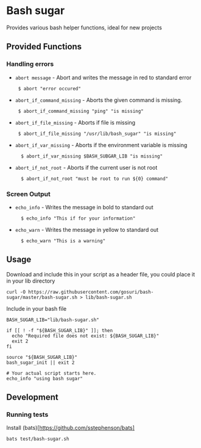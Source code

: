 # Bash sugar

Provides various bash helper functions, ideal for new projects

## Provided Functions

### Handling errors

*  `abort message` - Abort and writes the message in red to standard error
  
        $ abort "error occured"

*  `abort_if_command_missing` - Aborts the given command is missing.

        $ abort_if_command_missing "ping" "is missing"

*  `abort_if_file_missing` - Aborts if file is missing

        $ abort_if_file_missing "/usr/lib/bash_sugar" "is missing"

* `abort_if_var_missing` - Aborts if the environment variable is missing
    
        $ abort_if_var_missing $BASH_SUBGAR_LIB "is missing"

* `abort_if_not_root` - Aborts if the current user is not root
    
        $ abort_if_not_root "must be root to run ${0} command"

### Screen Output

* `echo_info` - Writes the message in bold to standard out

        $ echo_info "This if for your information"

* `echo_warn` - Writes the message in yellow to standard out

        $ echo_warn "This is a warning"

## Usage

Download and include this in your script as a header file, you could place it in your lib directory

    curl -O https://raw.githubusercontent.com/gosuri/bash-sugar/master/bash-sugar.sh > lib/bash-sugar.sh

Include in your bash file

    BASH_SUGAR_LIB="lib/bash-sugar.sh"

    if [[ ! -f "${BASH_SUGAR_LIB}" ]]; then
      echo "Required file does not exist: ${BASH_SUGAR_LIB}"
      exit 2
    fi

    source "${BASH_SUGAR_LIB}" 
    bash_sugar_init || exit 2

    # Your actual script starts here.
    echo_info "using bash sugar"

## Development

### Running tests

Install (bats)[https://github.com/sstephenson/bats]

    bats test/bash-sugar.sh
